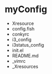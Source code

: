# myConfig
- Xresource
- config.fish
- conkyrc
- i3\_config
- i3status\_config
- init.el
- README.md
- _vimrc
- _Xresources
